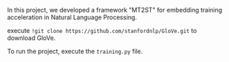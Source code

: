 In this project, we developed a framework "MT2ST" for embedding training acceleration in Natural Language Processing.

execute `!git clone https://github.com/stanfordnlp/GloVe.git` to download GloVe.

To run the project, execute the `training.py` file.